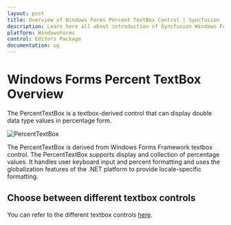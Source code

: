 ```yaml
---
layout: post
title: Overview of Windows Forms Percent TextBox Control | Syncfusion
description: Learn here all about introduction of Syncfusion Windows Forms Percent TextBox control, its elements and more details.
platform: WindowsForms
control: Editors Package
documentation: ug
---
```



# Windows Forms Percent TextBox Overview

The PercentTextBox is a textbox-derived control that can display double data type values in percentage form.

 ![PercentTextBox](PercentTextBox-Images/Overview_img461.png) 



The PercentTextBox is derived from Windows Forms Framework textbox control. The PercentTextBox supports display and collection of percentage values. It handles user keyboard input and percent formatting and uses the globalization features of the .NET platform to provide locale-specific formatting.

## Choose between different textbox controls

You can refer to the different textbox controls [here](https://help.syncfusion.com/windowsforms/numeric-textbox/overview#choose-between-different-textbox-controls).
